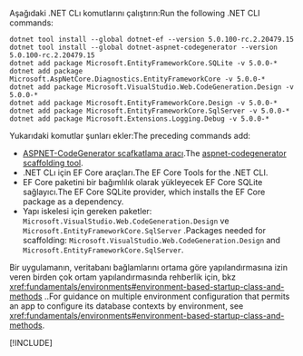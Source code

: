 <span data-ttu-id="ebd83-101">Aşağıdaki .NET CLı komutlarını çalıştırın:</span><span class="sxs-lookup"><span data-stu-id="ebd83-101">Run the following .NET CLI commands:</span></span>

```dotnetcli
dotnet tool install --global dotnet-ef --version 5.0.100-rc.2.20479.15
dotnet tool install --global dotnet-aspnet-codegenerator --version 5.0.100-rc.2.20479.15
dotnet add package Microsoft.EntityFrameworkCore.SQLite -v 5.0.0-*
dotnet add package Microsoft.AspNetCore.Diagnostics.EntityFrameworkCore -v 5.0.0-*
dotnet add package Microsoft.VisualStudio.Web.CodeGeneration.Design -v 5.0.0-*
dotnet add package Microsoft.EntityFrameworkCore.Design -v 5.0.0-*
dotnet add package Microsoft.EntityFrameworkCore.SqlServer -v 5.0.0-*
dotnet add package Microsoft.Extensions.Logging.Debug -v 5.0.0-*
```

<span data-ttu-id="ebd83-102">Yukarıdaki komutlar şunları ekler:</span><span class="sxs-lookup"><span data-stu-id="ebd83-102">The preceding commands add:</span></span>

* <span data-ttu-id="ebd83-103">[ASPNET-CodeGenerator scafkatlama aracı](xref:fundamentals/tools/dotnet-aspnet-codegenerator).</span><span class="sxs-lookup"><span data-stu-id="ebd83-103">The [aspnet-codegenerator scaffolding tool](xref:fundamentals/tools/dotnet-aspnet-codegenerator).</span></span>
* <span data-ttu-id="ebd83-104">.NET CLı için EF Core araçları.</span><span class="sxs-lookup"><span data-stu-id="ebd83-104">The EF Core Tools for the .NET CLI.</span></span>
* <span data-ttu-id="ebd83-105">EF Core paketini bir bağımlılık olarak yükleyecek EF Core SQLite sağlayıcı.</span><span class="sxs-lookup"><span data-stu-id="ebd83-105">The EF Core SQLite provider, which installs the EF Core package as a dependency.</span></span>
* <span data-ttu-id="ebd83-106">Yapı iskelesi için gereken paketler: `Microsoft.VisualStudio.Web.CodeGeneration.Design` ve `Microsoft.EntityFrameworkCore.SqlServer` .</span><span class="sxs-lookup"><span data-stu-id="ebd83-106">Packages needed for scaffolding: `Microsoft.VisualStudio.Web.CodeGeneration.Design` and `Microsoft.EntityFrameworkCore.SqlServer`.</span></span>

<span data-ttu-id="ebd83-107">Bir uygulamanın, veritabanı bağlamlarını ortama göre yapılandırmasına izin veren birden çok ortam yapılandırmasında rehberlik için, bkz <xref:fundamentals/environments#environment-based-startup-class-and-methods> ..</span><span class="sxs-lookup"><span data-stu-id="ebd83-107">For guidance on multiple environment configuration that permits an app to configure its database contexts by environment, see <xref:fundamentals/environments#environment-based-startup-class-and-methods>.</span></span>

[!INCLUDE[](~/includes/scaffoldTFM-5.md)]
